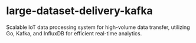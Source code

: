 # large-dataset-delivery-kafka
Scalable IoT data processing system for high-volume data transfer, utilizing Go, Kafka, and InfluxDB for efficient real-time analytics.
